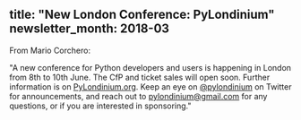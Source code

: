 title: "New London Conference: PyLondinium"
newsletter_month: 2018-03
---
From Mario Corchero:

"A new conference for Python developers and users is happening in London from 8th to 10th June. The CfP and ticket sales will open soon. Further information is on [PyLondinium.org](https://PyLondinium.org). Keep an eye on [@pylondinium](https://twitter.com/pylondinium) on Twitter for announcements, and reach out to pylondinium@gmail.com for any questions, or if you are interested in sponsoring."
